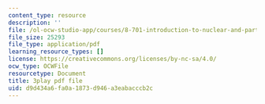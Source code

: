 ```yaml
---
content_type: resource
description: ''
file: /ol-ocw-studio-app/courses/8-701-introduction-to-nuclear-and-particle-physics-fall-2020/d9d434a6fa0a1873d946a3eabacccb2c_dksNHMhiXVQ.pdf
file_size: 25293
file_type: application/pdf
learning_resource_types: []
license: https://creativecommons.org/licenses/by-nc-sa/4.0/
ocw_type: OCWFile
resourcetype: Document
title: 3play pdf file
uid: d9d434a6-fa0a-1873-d946-a3eabacccb2c
---
```

